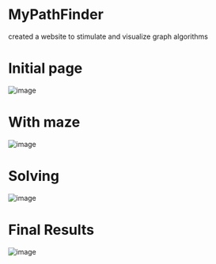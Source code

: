 # MyPathFinder

created a website to stimulate and visualize graph algorithms

# Initial page

![image](https://user-images.githubusercontent.com/65994692/181879877-7778c1b6-2663-480f-ae10-6bc0c59f7c0d.png)

# With maze

![image](https://user-images.githubusercontent.com/65994692/181879909-9bb2899b-bfcb-441b-8ca8-5ae434ffa402.png)

# Solving 

![image](https://user-images.githubusercontent.com/65994692/181879934-758bf516-e873-42a2-91e7-0c2a783dfedc.png)

# Final Results

![image](https://user-images.githubusercontent.com/65994692/181879955-956cfb5f-82bb-4923-b3d8-a5ca97d2803a.png)
